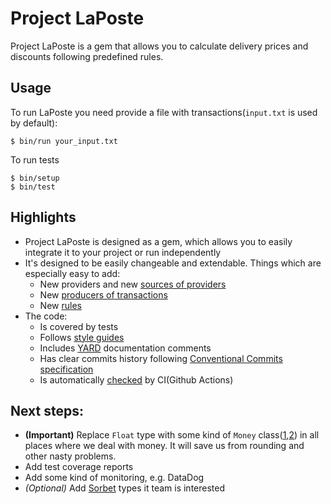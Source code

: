 # Project LaPoste

Project LaPoste is a gem that allows you to calculate delivery prices and
discounts following predefined rules.

## Usage

To run LaPoste you need provide a file with transactions(`input.txt` is used by
default):

    $ bin/run your_input.txt

To run tests

    $ bin/setup
    $ bin/test

## Highlights

- Project LaPoste is designed as a gem, which allows you to easily integrate it to your project or run independently
- It's designed to be easily changeable and extendable. Things which are especially easy to add:
  - New providers and new [sources of providers](lib/la_poste/providers_sources)
  - New [producers of transactions](lib/la_poste/transaction_producers)
  - New [rules](lib/la_poste/rules)
- The code:
  - Is covered by tests
  - Follows [style guides](https://github.com/rubocop/rubocop)
  - Includes [YARD](https://yardoc.org/) documentation comments
  - Has clear commits history following [Conventional Commits specification](https://conventionalcommits.org)
  - Is automatically [checked](https://github.com/slavadev/project_la_poste/actions) by CI(Github Actions)

## Next steps:

- **(Important)** Replace `Float` type with some kind of `Money` class([1](https://github.com/RubyMoney/money),[2](https://github.com/Shopify/money)) in all places where we deal with money. It will save us from rounding and other nasty problems.
- Add test coverage reports
- Add some kind of monitoring, e.g. DataDog
- *(Optional)* Add [Sorbet](https://sorbet.org/) types it team is interested
